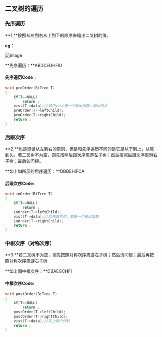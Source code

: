 ## 二叉树的遍历

### 先序遍历

**1.**按照从左到右从上到下的顺序来输出二叉树的值。

**eg：**

![image](C:\Users\lin\Desktop\二叉树遍历\image.png)

**先序遍历：**ABDCEGHFID

#### 先序遍历Code：

```c
void preOrder(BiTree T)
{
    if(T==NULL)
        return ;
    vist(T->data);//其中vist是一个输出函数，输出结点
    preOrder(T->leftChild);
    preOrder(T->rightChild);
    return ;
}
```



### 后跟次序

**2.**也是遵循从左到右的原则，但是和先序遍历不同的是它是从下到上，从尾到头。若二叉树不为空，则先按照后跟次序周游左子树；然后按照后跟次序周游右子树；最后访问根。

**如上如所示的后序遍历：**DBGEHIFCA

#### 后跟次序Code:

```C
void inOrder(BiTree T)
{
    if(T==NULL)
        return ;
    inOrder(T->leftChild);
    vist(T->data);//同先跟次序，都是一个输出函数
    inOrder(T->rightChild);
    return ;
}
```



### 中根次序（对称次序）

**3.**若二叉树不为空，则先按照对称次序周游左子树；然后访问根；最后再按照对称次序周游右子树

**如上图中根次序：**DBAEGCHFI

#### 中根次序Code:

```C
void postOrder(BiTree T)
{
    if(T==NULL)
        return ;
    postOrder(T->leftChild);
    postOrder(T->rightChild);
    vist(T->data);//同上两个代码
    return ;
}
```

